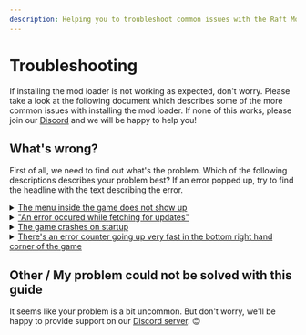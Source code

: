 ```yaml
---
description: Helping you to troubleshoot common issues with the Raft Mod Loader
---
```


# Troubleshooting

If installing the mod loader is not working as expected, don't worry. Please take a look at the following document which describes some of the more common issues with installing the mod loader. If none of this works, please join our [Discord](https://raftmodding.com/discord) and we will be happy to help you!

## What's wrong?

First of all, we need to find out what's the problem. Which of the following descriptions describes your problem best? If an error popped up, try to find the headline with the text describing the error.

<details>

<summary><a href="the-menu-inside-the-game-doesnt-show-up.md">The menu inside the game does not show up</a></summary>

![](<../../../.gitbook/assets/spaces_bUQfC6JPDbsyAF18yxAF_uploads_xPvkkimxa4xwSDpaKPAs_spaces_bUQfC6JPDbsyAF18yxAF_uploads_git-blob-7aef095370dfe2cdb137ac1bd808bf79177e001a_image (4) (1).webp>)\
This is what it should look like...\
\
[Link to the guide](the-menu-inside-the-game-doesnt-show-up.md)

</details>

<details>

<summary><a href="an-error-occured-while-fetchting-for-updates/">"An error occured while fetching for updates"</a></summary>

<img src="../../../.gitbook/assets/1 (1).png" alt="" data-size="original">![](<../../../.gitbook/assets/2 (2).png>)

[Link to the guide](an-error-occured-while-fetchting-for-updates/)

</details>

<details>

<summary><a href="the-game-crashes-on-startup.md">The game crashes on startup</a></summary>

![](<../../../.gitbook/assets/grafik (2) (2).png>)

[Link to the guide](the-game-crashes-on-startup.md)

</details>

<details>

<summary><a href="there-are-error-notifications-in-game.md">There's an error counter going up very fast in the bottom right hand corner of the game</a></summary>

![](<../../../.gitbook/assets/spaces_bUQfC6JPDbsyAF18yxAF_uploads_vspSxch6LUa4kwU4xcRc_grafik (1).webp>)

[Link to the guide](there-are-error-notifications-in-game.md)

</details>



## Other / My problem could not be solved with this guide <a href="#other" id="other"></a>

It seems like your problem is a bit uncommon. But don't worry, we'll be happy to provide support on our [Discord server](https://raftmodding.com/discord). :blush:
